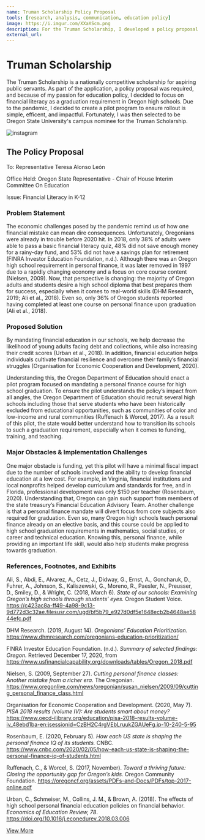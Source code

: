 ```yaml
---
name: Truman Scholarship Policy Proposal
tools: [research, analysis, communication, education policy]
image: https://i.imgur.com/XXaXScm.png
description: For the Truman Scholarship, I developed a policy proposal focused on creating a pilot program for financial literacy. As a result of my scholarship application, I was chosen as Oregon State University's campus nominee.
external_url: 
---
```



# Truman Scholarship

The Truman Scholarship is a nationally competitive scholarship for aspiring public servants. As part of the application, a policy proposal was required, and because of my passion for education policy, I decided to focus on financial literacy as a graduation requirement in Oregon high schools. Due to the pandemic, I decided to create a pilot program to ensure rollout is simple, efficent, and impactful. Fortunately, I was then selected to be Oregon State University's campus nominee for the Truman Scholarship.


![instagram](https://i.imgur.com/VZL4QQb.png)

## The Policy Proposal

To: Representative Teresa Alonso León

Office Held: Oregon State Representative - Chair of House Interim Committee On Education

Issue: Financial Literacy in K-12

### Problem Statement

The economic challenges posed by the pandemic remind us of how one financial mistake can mean dire consequences. Unfortunately, Oregonians were already in trouble before 2020 hit. In 2018, only 38% of adults were able to pass a basic financial literacy quiz, 48% did not save enough money for a rainy-day fund, and 53% did not have a savings plan for retirement (FINRA Investor Education Foundation, n.d.). Although there was an Oregon high school requirement in personal finance, it was later removed in 1997 due to a rapidly changing economy and a focus on core course content (Nielsen, 2009). Now, that perspective is changing: the majority of Oregon adults and students desire a high school diploma that best prepares them for success, especially when it comes to real-world skills (DHM Research, 2019; Ali et al., 2018). Even so, only 36% of Oregon students reported having completed at least one course on personal finance upon graduation (Ali et al., 2018).

### Proposed Solution

By mandating financial education in our schools, we help decrease the likelihood of young adults facing debt and collections, while also increasing their credit scores (Urban et al., 2018). In addition, financial education helps individuals cultivate financial resilience and overcome their family’s financial struggles (Organisation for Economic Cooperation and Development, 2020).

Understanding this, the Oregon Department of Education should enact a pilot program focused on mandating a personal finance course for high school graduation. To ensure the pilot understands the policy’s impact from all angles, the Oregon Department of Education should recruit several high schools including those that serve students who have been historically excluded from educational opportunities, such as communities of color and low-income and rural communities (Ruffenach & Worcel, 2017). As a result of this pilot, the state would better understand how to transition its schools to such a graduation requirement, especially when it comes to funding, training, and teaching.

### Major Obstacles & Implementation Challenges

One major obstacle is funding, yet this pilot will have a minimal fiscal impact due to the number of schools involved and the ability to develop financial education at a low cost. For example, in Virginia, financial institutions and local nonprofits helped develop curriculum and standards for free, and in Florida, professional development was only $150 per teacher (Rosenbaum, 2020). Understanding that, Oregon can gain such support from members of the state treasury’s Financial Education Advisory Team.
Another challenge is that a personal finance mandate will divert focus from core subjects also required for graduation. Even so, many Oregon high schools teach personal finance already on an elective basis, and this course could be applied to high school graduation requirements in mathematics, social studies, or career and technical education. Knowing this, personal finance, while providing an important life skill, would also help students make progress towards graduation.

### References, Footnotes, and Exhibits

Ali, S., Abdi, E., Alvarez, A., Cetz, J., Didway, G., Ernst, A., Goncharuk, D., Fuhrer, A., Johnson, S., Kaliszewski, G., Moreno, R., Paesler, N., Preusser, D., Smiley, D., & Wright, C. (2018, March 6). *State of our schools: Examining Oregon’s high schools through students’ eyes.* Oregon Student Voice. https://c423ac8a-ff49-4a98-9c13-9d772d3c32ae.filesusr.com/ugd/bf5b79_e927d0df5e1648ecb2b4648ae5844efc.pdf

DHM Research. (2019, August 14). *Oregonians’ Education Prioritization.* https://www.dhmresearch.com/oregonians-education-prioritization/

FINRA Investor Education Foundation. (n.d.). *Summary of selected findings: Oregon.* Retrieved December 17, 2020, from https://www.usfinancialcapability.org/downloads/tables/Oregon_2018.pdf

Nielsen, S. (2009, September 27). *Cutting personal finance classes: Another mistake from a richer era.* The Oregonian. https://www.oregonlive.com/news/oregonian/susan_nielsen/2009/09/cutting_personal_finance_class.html

Organisation for Economic Cooperation and Development. (2020, May 7). *PISA 2018 results (volume IV): Are students smart about money?* https://www.oecd-ilibrary.org/education/pisa-2018-results-volume-iv_48ebd1ba-en;jsessionid=CzBH2C4rgVEbLruukZGAUeFg.ip-10-240-5-95

Rosenbaum, E. (2020, February 5). *How each US state is shaping the personal finance IQ of its students.* CNBC. https://www.cnbc.com/2020/02/05/how-each-us-state-is-shaping-the-personal-finance-iq-of-students.html

Ruffenach, C., & Worcel, S. (2017, November). *Toward a thriving future: Closing the opportunity gap for Oregon’s kids.* Oregon Community Foundation. https://oregoncf.org/assets/PDFs-and-Docs/PDFs/top-2017-online.pdf

Urban, C., Schmeiser, M., Collins, J. M., & Brown, A. (2018). The effects of high school personal financial education policies on financial behavior. *Economics of Education Review, 78*. https://doi.org/10.1016/j.econedurev.2018.03.006


<p class="text-center">

<a class="btn btn-outline-primary" href="https://docs.google.com/document/d/1MtlAkUD6i7IFPNoy_WfO1cny5Uf8oDmO90qk9CUWyP0/edit?usp=sharing" target="_blank" role="button">View More</a> 
  
</p>
